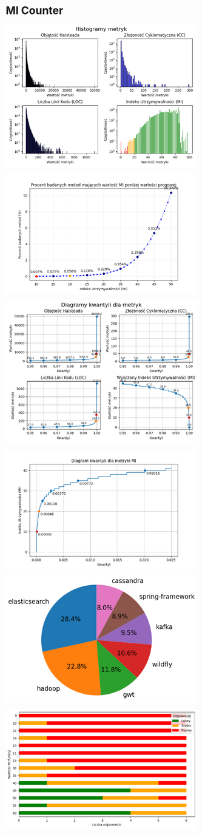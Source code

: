 # MI Counter
![](plots/plot_histograms_for_all_metrics.png)

![](plots/plot_cumulative_percentage_by_mi.png)

![](plots/plot_quantiles_for_components.png)

![](plots/plot_quantiles_for_mi.png)

![](plots/plot_original_project_percentage.png)

![](form_results/form_results.png)
